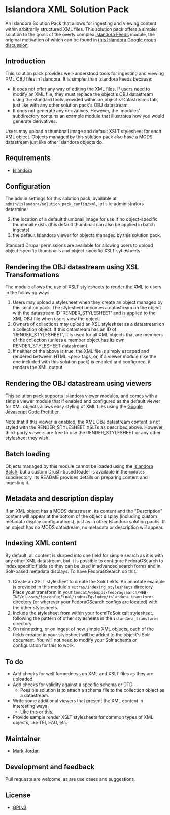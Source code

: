 # Islandora XML Solution Pack

An Islandora Solution Pack that allows for ingesting and viewing content within arbitrarily structured XML files. This solution pack offers a simpler solution to the goals of the overly complex [Islandora Feeds](https://github.com/mjordan/islandora_feeds) module, the original motivation of which can be found in [this Islandora Google group discussion](https://groups.google.com/forum/#!searchin/islandora/jordan$20database/islandora/vqJZH7bxBDc/SzSygjj1RQsJ).

## Introduction

This solution pack provides well-understood tools for ingesting and viewing XML OBJ files in Islandora. It is simpler than Islandora Feeds because:

* It does not offer any way of editing the XML files. If users need to modify an XML file, they must replace the object's OBJ datastream using the standard tools provided within an object's Datastreams tab, just like with any other solution pack's OBJ datastream.
* It does not generate any derivatives. However, the 'modules' subdirectory contains an example module that illustrates how you would generate derivatives.

Users may upload a thumbnail image and default XSLT stylesheet for each XML object. Objects managed by this solution pack also have a MODS datastream just like other Islandora objects do.

## Requirements

* [Islandora](https://github.com/Islandora/islandora)

## Configuration

The admin settings for this solution pack, available at `admin/islandora/solution_pack_config/xml`, let site administrators determine:

2. the location of a default thumbnail image for use if no object-specific thumbnail exists (this default thumbnail can also be applied in batch ingests)
4. the default Islandora viewer for objects managed by this solution pack.

Standard Drupal permissions are available for allowing users to upload object-specific thumbnails and object-specific XSLT sytlesheets.

## Rendering the OBJ datastream using XSL Transformations

The module allows the use of XSLT stylesheets to render the XML to users in the following ways:

1. Users may upload a stylesheet when they create an object managed by this solution pack. The stylesheet becomes a datastream on the object with the datastream ID 'RENDER_STYLESHEET' and is applied to the XML OBJ file when users view the object.
2. Owners of collections may upload an XSL stylesheet as a datastream on a collection object. If this datastream has an ID of 'RENDER_STYLESHEET', it is used for all XML objects that are members of the collection (unless a member object has its own RENDER_STYLESHEET datastream).
3. If neither of the above is true, the XML file is simply escaped and rendered betweem HTML &lt;pre&gt; tags, or, if a viewer module (like the one included with this solution pack) is enabled and configured, it renders the XML output.

## Rendering the OBJ datastream using viewers

This solution pack supports Islandora viewer modules, and comes with a simple viewer module that if enabled and configured as the default viewer for XML objects allows easy styling of XML files using the [Google Javascript Code Prettifier](https://github.com/google/code-prettify).

Note that if this viewer is enabled, the XML OBJ datastream content is not styled with the RENDER_STYLESHEET XSLTs as described above. However, third-party viewers are free to use the RENDER_STYLESHEET or any other stylesheet they wish.

## Batch loading

Objects managed by this module cannot be loaded using the [Islandora Batch](https://github.com/Islandora/islandora_batch), but a custom Drush-based loader is available in the `modules` subdirectory. Its README provides details on preparing content and ingesting it.

## Metadata and description display

If an XML object has a MODS datastream, its content and the "Description" content will appear at the bottom of the object display (including custom metadata display configurations), just as in other Islandora solution packs. If an object has no MODS datastream, no metadata or description will appear.

## Indexing XML content

By default, all content is slurped into one field for simple search as it is with any other XML datastream, but it is possible to configure FedoraGSearch to index specific fields so they can be used in advanced search forms and in Solr-based metadata displays. To have FedoraGSearch do this:

1. Create an XSLT stylesheet to create the Solr fields. An annotate example is provided in this module's `extras/indexing_stylesheets` directory. Place your transform in your `tomcat/webapps/fedoragsearch/WEB-INF/classes/fgsconfigFinal/index/FgsIndex/islandora_transforms` directory (or wherever your FedoraGSearch configs are located) with the other stylesheets.
2. Include the stylesheet from within your foxmlToSolr.xslt stylesheet, following the pattern of other stylesheets in the `islandora_transforms` directory.
3. On reindexing, or on ingest of new simple XML objects, each of the fields created in your stylesheet will be added to the object's Solr document. You will not need to modify your Solr schema or configuration for this to work.

## To do

* Add checks for well formedness on XML and XSLT files as they are uploaded.
* Add checks for validity against a specific schema or DTD
  * Possible solution is to attach a schema file to the collection object as a datastream.
* Write some additional viewers that present the XML content in interesting ways
  * Like [this](https://www.sencha.com/forum/showthread.php?163680-Implementing-treeview-using-xml-data) or [this](http://blog.ashwani.co.in/blog/2013-07-18/stylize-your-xml-with-jquery-xml-tree-plugin/).
* Provide sample render XSLT stylesheets for common types of XML objects, like TEI, EAD, etc.

## Maintainer

* [Mark Jordan](https://github.com/mjordan)

## Development and feedback

Pull requests are welcome, as are use cases and suggestions.

## License

* [GPLv3](http://www.gnu.org/licenses/gpl-3.0.txt)
